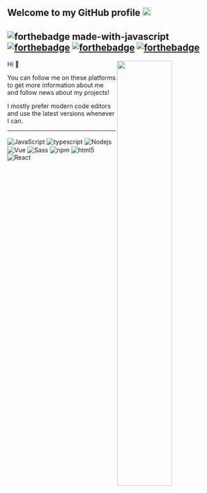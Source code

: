 <h2>Welcome to my GitHub profile <img src="https://media.giphy.com/media/Q7LHmoFwVP6Yc1swZs/giphy.gif" height="20px"></h2>

![forthebadge made-with-javascript](http://ForTheBadge.com/images/badges/made-with-javascript.svg)
[![forthebadge](https://forthebadge.com/images/badges/made-with-typescript.svg)](https://forthebadge.com)
[![forthebadge](https://forthebadge.com/images/badges/made-with-python.svg)](https://forthebadge.com)
[![forthebadge](https://forthebadge.com/images/badges/made-with-vue.svg)](https://forthebadge.com)
--------------------------------

<img width="50%" height="1px" align="right" src="https://i.imgur.com/DkKayja.png">
<img width="50%" align="right" src="https://github-readme-stats.vercel.app/api/top-langs/?username=eggsy&theme=dark&hide_border=true&layout=compact">

Hi 👋

You can follow me on these platforms to get more information about me and follow news about my projects!

I mostly prefer modern code editors and use the latest versions whenever I can.

--------------------------------

<img alt="JavaScript" align="center" src="https://img.shields.io/badge/-Javascript-edb200?style=flat-square&logo=javascript&logoColor=white" /> <img alt="typescript" align="center" src="https://img.shields.io/badge/-TypeScript-007ACC?style=flat-square&logo=typescript&logoColor=white" /> <img alt="Nodejs" align="center" src="https://img.shields.io/badge/-Nodejs-43853d?style=flat-square&logo=Node.js&logoColor=white" /> <img alt="Vue" align="center" src="https://img.shields.io/badge/-Vue-384960?style=flat-square&logo=vue.js&logoColor=white" /> <img alt="Sass" align="center" src="https://img.shields.io/badge/-Sass-CC6699?style=flat-square&logo=sass&logoColor=white" /> <img alt="npm" align="center" src="https://img.shields.io/badge/-NPM-CB3837?style=flat-square&logo=npm&logoColor=white" /> <img alt="html5" align="center" src="https://img.shields.io/badge/-HTML5-E34F26?style=flat-square&logo=html5&logoColor=white" /> <img alt="React" align="center" src="https://img.shields.io/badge/-React-58bcd6?style=flat-square&logo=React&logoColor=white" />
